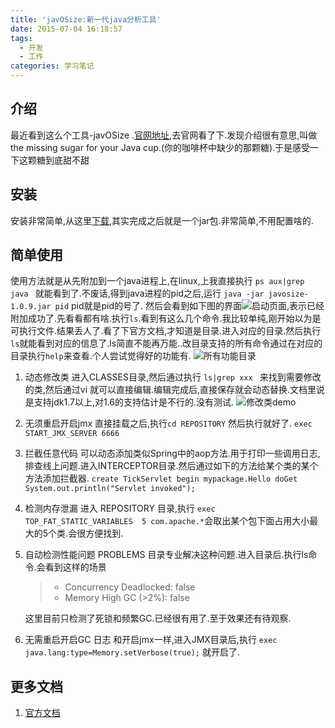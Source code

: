 ```yaml
---
title: 'javOSize:新一代java分析工具'
date: 2015-07-04 16:18:57
tags:
  - 开发
  - 工作
categories: 学习笔记
---
```


## 介绍 ##
最近看到这么个工具-javOSize .[官网地址](http://www.javosize.com/),去官网看了下.发现介绍很有意思,叫做 the missing sugar for your Java cup.(你的咖啡杯中缺少的那颗糖).于是感受一下这颗糖到底甜不甜

## 安装 ##
安装非常简单,从这里[下载](http://www.javosize.com/download.html),其实完成之后就是一个jar包.非常简单,不用配置啥的.

## 简单使用 ##
使用方法就是从先附加到一个java进程上,在linux,上我直接执行
`ps aux|grep java `
 就能看到了.不废话,得到java进程的pid之后,运行 `java -jar javosize-1.0.9.jar pid` pid就是pid的号了. 然后会看到如下图的界面![启动页面](/images/javosize_start_up.jpg),表示已经附加成功了.先看看都有啥.执行`ls`.看到有这么几个命令.我比较单纯,刚开始以为是可执行文件.结果丢人了.看了下官方文档,才知道是目录.进入对应的目录.然后执行```ls```就能看到对应的信息了.ls简直不能再万能..改目录支持的所有命令通过在对应的目录执行`help`来查看.个人尝试觉得好的功能有. 
![所有功能目录](/images/javosize_command_ls.jpg)

1. 动态修改类
 进入CLASSES目录,然后通过执行
 `ls|grep xxx `
 来找到需要修改的类,然后通过vi 就可以直接编辑.编辑完成后,直接保存就会动态替换.文档里说是支持jdk1.7以上,对1.6的支持估计是不行的.没有测试.
 ![修改类demo](/images/javosize_command_class_modify.jpg)
2. 无须重启开启jmx
 直接挂载之后,执行`cd REPOSITORY` 然后执行就好了.
`exec START_JMX_SERVER 6666`
3. 拦截任意代码
 可以动态添加类似Spring中的aop方法.用于打印一些调用日志,排查线上问题.进入INTERCEPTOR目录.然后通过如下的方法给某个类的某个方法添加拦截器.
 `create TickServlet begin mypackage.Hello doGet System.out.println("Servlet invoked");`
4. 检测内存泄漏
进入 REPOSITORY 目录,执行 ` exec  TOP_FAT_STATIC_VARIABLES  5 com.apache.* `会取出某个包下面占用大小最大的5个类.会很方便找到.
5.  自动检测性能问题
PROBLEMS 目录专业解决这种问题.进入目录后.执行ls命令.会看到这样的场景
    >* Concurrency
    >    Deadlocked: false
    >* Memory
    >    High GC (>2%): false
  
    这里目前只检测了死锁和频繁GC.已经很有用了.至于效果还有待观察.

6. 无需重启开启GC 日志
  和开启jmx一样,进入JMX目录后,执行
    `exec java.lang:type=Memory.setVerbose(true);`
   就开启了.

## 更多文档 ##
1. [官方文档](http://www.javosize.com/gettingStarted.html)
